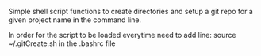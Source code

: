 Simple shell script functions to create directories and setup a git repo for a given project name in the command line.

In order for the script to be loaded everytime need to add line:
source ~/.gitCreate.sh in the .bashrc file
